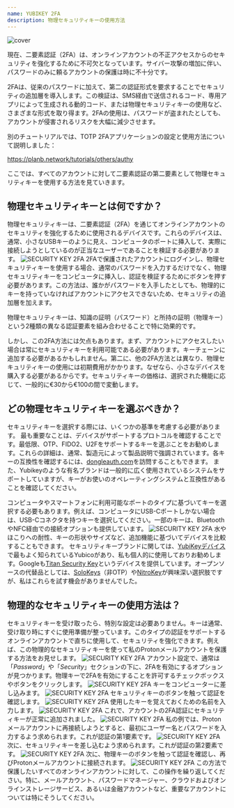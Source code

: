 ```yaml
---
name: YUBIKEY 2FA
description: 物理セキュリティキーの使用方法
---
```

![cover](assets/cover.webp)

現在、二要素認証（2FA）は、オンラインアカウントの不正アクセスからのセキュリティを強化するために不可欠となっています。サイバー攻撃の増加に伴い、パスワードのみに頼るアカウントの保護は時に不十分です。

2FAは、従来のパスワードに加えて、第二の認証形式を要求することでセキュリティの追加層を導入します。この検証は、SMS経由で送信されるコード、専用アプリによって生成される動的コード、または物理セキュリティキーの使用など、さまざまな形式を取り得ます。2FAの使用は、パスワードが盗まれたとしても、アカウントが侵害されるリスクを大幅に減少させます。

別のチュートリアルでは、TOTP 2FAアプリケーションの設定と使用方法について説明しました：

https://planb.network/tutorials/others/authy

ここでは、すべてのアカウントに対して二要素認証の第二要素として物理セキュリティキーを使用する方法を見ていきます。

## 物理セキュリティキーとは何ですか？

物理セキュリティキーは、二要素認証（2FA）を通じてオンラインアカウントのセキュリティを強化するために使用されるデバイスです。これらのデバイスは、通常、小さなUSBキーのように見え、コンピュータのポートに挿入して、実際に接続しようとしているのが正当なユーザーであることを検証する必要があります。
![SECURITY KEY 2FA](assets/notext/01.webp)
2FAで保護されたアカウントにログインし、物理セキュリティキーを使用する場合、通常のパスワードを入力するだけでなく、物理セキュリティキーをコンピュータに挿入し、認証を検証するためにボタンを押す必要があります。この方法は、誰かがパスワードを入手したとしても、物理的にキーを持っていなければアカウントにアクセスできないため、セキュリティの追加層を加えます。

物理セキュリティキーは、知識の証明（パスワード）と所持の証明（物理キー）という2種類の異なる認証要素を組み合わせることで特に効果的です。

しかし、この2FA方法には欠点もあります。まず、アカウントにアクセスしたい場合は常にセキュリティキーを利用可能である必要があります。キーチェーンに追加する必要があるかもしれません。第二に、他の2FA方法とは異なり、物理セキュリティキーの使用には初期費用がかかります。なぜなら、小さなデバイスを購入する必要があるからです。セキュリティキーの価格は、選択された機能に応じて、一般的に€30から€100の間で変動します。

## どの物理セキュリティキーを選ぶべきか？

セキュリティキーを選択する際には、いくつかの基準を考慮する必要があります。
最も重要なことは、デバイスがサポートするプロトコルを確認することです。最低限、OTP、FIDO2、U2Fをサポートするキーを選ぶことをお勧めします。これらの詳細は、通常、製造元によって製品説明で強調されています。各キーの互換性を確認するには、[dongleauth.com](https://www.dongleauth.com/dongles/)を訪問することもできます。
また、Yubikeyのような有名ブランドは一般的に広く使用されているシステムをサポートしていますが、キーがお使いのオペレーティングシステムと互換性があることを確認してください。

コンピュータやスマートフォンに利用可能なポートのタイプに基づいてキーを選択する必要もあります。例えば、コンピュータにUSB-Cポートしかない場合は、USB-Cコネクタを持つキーを選択してください。一部のキーは、BluetoothやNFC経由での接続オプションも提供しています。
![SECURITY KEY 2FA](assets/notext/02.webp)
水やほこりへの耐性、キーの形状やサイズなど、追加機能に基づいてデバイスを比較することもできます。
セキュリティキーブランドに関しては、[YubiKeyデバイス](https://www.yubico.com/)で最もよく知られているYubicoがあり、私も個人的に使用しておりお勧めします。Googleも[Titan Security Key](https://store.google.com/fr/product/titan_security_key)というデバイスを提供しています。オープンソースの代替品としては、[SoloKeys](https://solokeys.com/)（非OTP）や[NitroKey](https://www.nitrokey.com/products/nitrokeys)が興味深い選択肢ですが、私はこれらを試す機会がありませんでした。

## 物理的なセキュリティキーの使用方法は？

セキュリティキーを受け取ったら、特別な設定は必要ありません。キーは通常、受け取り時にすぐに使用準備が整っています。このタイプの認証をサポートするオンラインアカウントで直ちに使用して、セキュリティを強化できます。例えば、この物理的なセキュリティキーを使って私のProtonメールアカウントを保護する方法をお見せします。
![SECURITY KEY 2FA](assets/notext/03.webp)
アカウント設定で、通常は「*Password*」や「*Security*」セクションの下に、2FAを有効にするオプションが見つかります。物理キーで2FAを有効にすることを許可するチェックボックスやボタンをクリックします。
![SECURITY KEY 2FA](assets/notext/04.webp)
キーをコンピューターに差し込みます。
![SECURITY KEY 2FA](assets/notext/05.webp)
セキュリティキーのボタンを触って認証を確認します。
![SECURITY KEY 2FA](assets/notext/06.webp)
使用したキーを覚えておくための名前を入力します。
![SECURITY KEY 2FA](assets/notext/07.webp)
これで、アカウントの2FA認証にセキュリティキーが正常に追加されました。
![SECURITY KEY 2FA](assets/notext/08.webp)
私の例では、Protonメールアカウントに再接続しようとすると、最初にユーザー名とパスワードを入力するよう求められます。これが認証の第1要素です。
![SECURITY KEY 2FA](assets/notext/09.webp)
次に、セキュリティキーを差し込むよう求められます。これが認証の第2要素です。
![SECURITY KEY 2FA](assets/notext/10.webp)
次に、物理キーのボタンを触って認証を確認し、再びProtonメールアカウントに接続されます。
![SECURITY KEY 2FA](assets/notext/11.webp)
この方法で保護したいすべてのオンラインアカウントに対して、この操作を繰り返してください。特に、メールアカウント、パスワードマネージャー、クラウドおよびオンラインストレージサービス、あるいは金融アカウントなど、重要なアカウントについては特にそうしてください。
